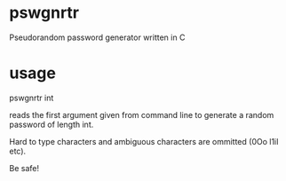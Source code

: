 # pswgnrtr
Pseudorandom password generator written in C
# usage
pswgnrtr int

reads the first argument given from command line to generate a random password of length int.

Hard to type characters and ambiguous characters are ommitted (0Oo l1iI etc).

Be safe!
